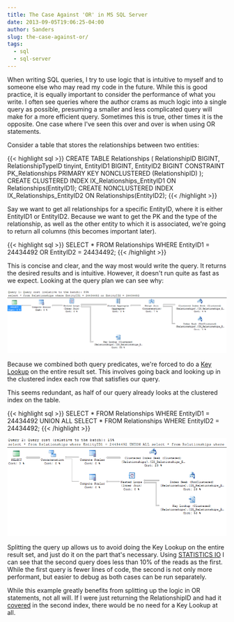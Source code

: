 ```yaml
---
title: The Case Against 'OR' in MS SQL Server
date: 2013-09-05T19:06:25-04:00
author: Sanders
slug: the-case-against-or/
tags:
  - sql
  - sql-server
---
```

When writing SQL queries, I try to use logic that is intuitive to myself and to someone else who may read my code in the future. While this is good practice, it is equally important to consider the performance of what you write. I often see queries where the author crams as much logic into a single query as possible, presuming a smaller and less complicated query will make for a more efficient query. Sometimes this is true, other times it is the opposite. One case where I've seen this over and over is when using OR statements.

Consider a table that stores the relationships between two entities:

{{< highlight sql >}}
CREATE TABLE Relationships
(
  RelationshipID BIGINT,
  RelationshipTypeID tinyint,
  EntityID1 BIGINT,
  EntityID2 BIGINT
  CONSTRAINT PK_Relationships PRIMARY KEY NONCLUSTERED (RelationshipID)
);
CREATE CLUSTERED INDEX IX_Relationships_EntityID1
  ON Relationships(EntityID1);
CREATE NONCLUSTERED INDEX IX_Relationships_EntityID2
  ON Relationships(EntityID2);
{{< /highlight >}}

Say we want to get all relationships for a specific EntityID, where it is either EntityID1 or EntityID2. Because we want to get the PK and the type of the relationship, as well as the other entity to which it is associated, we're going to return all columns (this becomes important later).

{{< highlight sql >}}
SELECT * FROM Relationships
WHERE EntityID1 = 24434492
OR EntityID2 = 24434492;
{{< /highlight >}}

This is concise and clear, and the way most would write the query. It returns the desired results and is intuitive. However, it doesn't run quite as fast as we expect. Looking at the query plan we can see why:

![](./qp1.png)

Because we combined both query predicates, we're forced to do a <a href="http://technet.microsoft.com/en-us/library/bb326635(v=sql.105).aspx" target="_blank">Key Lookup</a> on the entire result set. This involves going back and looking up in the clustered index each row that satisfies our query.

This seems redundant, as half of our query already looks at the clustered index on the table.

{{< highlight sql >}}
SELECT * FROM Relationships
WHERE EntityID1 = 24434492
UNION ALL
SELECT * FROM Relationships
WHERE EntityID2 = 24434492;
{{< /highlight >}}

![](./qp2.png)

Splitting the query up allows us to avoid doing the Key Lookup on the entire result set, and just do it on the part that's necessary. Using <a href="http://msdn.microsoft.com/en-us/library/ms184361.aspx" target="_blank">STATISTICS IO</a> I can see that the second query does less than 10% of the reads as the first. While the first query is fewer lines of code, the second is not only more performant, but easier to debug as both cases can be run separately.

While this example greatly benefits from splitting up the logic in OR statements, not all will. If I were just returning the RelationshipID and had it <a href="http://www.dbadiaries.com/sql-server-covering-index-and-key-lookup" target="_blank">covered</a> in the second index, there would be no need for a Key Lookup at all.
